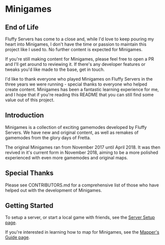 # Minigames
## End of Life
Fluffy Servers has come to a close and, while I'd love to keep pouring my heart into Minigames, I don't have the time or passion to maintain this project like I used to. No further content is expected for Minigames.

If you're still making content for Minigames, please feel free to open a PR and I'll get around to reviewing it. If there's any developer features or tweaks you'd like made to the base, get in touch.

I'd like to thank everyone who played Minigames on Fluffy Servers in the three years we were running - special thanks to everyone who helped create content. Minigames has been a fantastic learning experience for me, and I hope that if you're reading this README that you can still find some value out of this project.

## Introduction
Minigames is a collection of exciting gamemodes developed by Fluffy Servers. We have new and original content, as well as remakes of gamemodes from the glory days of Fretta.

The original Minigames ran from November 2017 until April 2018. It was then revived in it's current form in November 2018, aiming to be a more polished experienced with even more gamemodes and original maps.

## Special Thanks
Please see CONTRIBUTORS.md for a comprehensive list of those who have helped out with the development of Minigames.

## Getting Started
To setup a server, or start a local game with friends, see the [Server Setup page](https://github.com/fluffy-servers/minigames_v2/wiki/Server-Setup).

If you're interested in learning how to map for Minigames, see the [Mapper's Guide page](https://github.com/fluffy-servers/minigames_v2/wiki/Mapper's-Guide).
